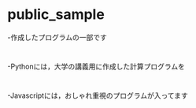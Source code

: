 # public_sample
-作成したプログラムの一部です
#
-Pythonには，大学の講義用に作成した計算プログラムを
#
-Javascriptには，おしゃれ重視のプログラムが入ってます
#
